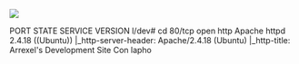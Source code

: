 ![](Maszyny/Linux/Bashed/Pasted%20image%2020210815165043.png)

PORT STATE SERVICE VERSION l/dev# cd
80/tcp open http Apache httpd 2.4.18 ((Ubuntu))
|_http-server-header: Apache/2.4.18 (Ubuntu)
|_http-title: Arrexel's Development Site
Con lapho
